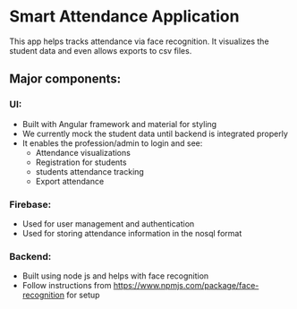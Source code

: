# Smart Attendance Application

This app helps tracks attendance via face recognition. It visualizes the student data and even allows exports to csv files.

## Major components:

### UI:
* Built with Angular framework and material for styling
* We currently mock the student data until backend is integrated properly
* It enables the profession/admin to login and see:
  * Attendance visualizations
  * Registration for students
  * students attendance tracking
  * Export attendance

### Firebase:
* Used for user management and authentication
* Used for storing attendance information in the nosql format

### Backend:
* Built using node js and helps with face recognition
* Follow instructions from https://www.npmjs.com/package/face-recognition for setup

